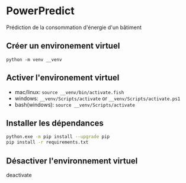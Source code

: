 # PowerPredict
Prédiction de la consommation d'énergie d'un bâtiment

## Créer un environement virtuel

```python -m venv __venv```

## Activer l'environement virtuel

- mac/linux:
`source __venv/bin/activate.fish`
- windows:
`__venv/Scripts/activate` or `__venv/Scripts/activate.ps1` 
- bash(windows):
`source __venv/Scripts/activate`

## Installer les dépendances

```bash
python.exe -m pip install --upgrade pip
pip install -r requirements.txt
```

## Désactiver l'environnement virtuel

deactivate

